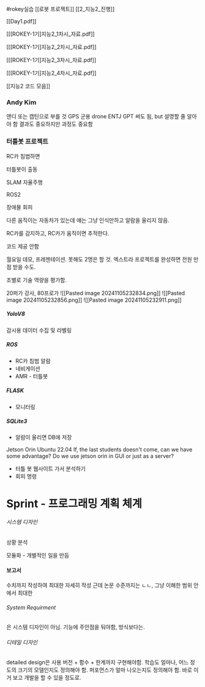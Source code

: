 #rokey실습
[[로봇 프로젝트]]
[[2_지능2_진행]]

[[Day1.pdf]]

[[[ROKEY-1기]지능2_1차시_자료.pdf]]

[[[ROKEY-1기]지능2_2차시_자료.pdf]]

[[[ROKEY-1기]지능2_3차시_자료.pdf]]

[[[ROKEY-1기]지능2_4차시_자료.pdf]]

[[지능2 코드 모음]]

### Andy Kim
앤디 또는 캡틴으로 부를 것
GPS
군용 drone 
ENTJ
GPT 써도 됨, but 설명할 줄 알아야 함
결과도 중요하지만 과정도 중요함

### 터틀봇 프로젝트
RC카 침범하면

터틀봇이 출동

SLAM 자율주행

ROS2

장애물 회피

다른 움직이는 자동차가 있는데 얘는 그냥 인식만하고 알람을 울리지 않음.

RC카를 감지하고,
RC카가 움직이면 추적한다.

코드 제공 안함

월요일 데모, 프레젠테이션. 못해도 2명은 할 것.
엑스트라 프로젝트를 완성하면 전원 만점 받을 수도.

조별로 기술 역량을 평가함.

20퍼가 강사, 80프로가 
![[Pasted image 20241105232834.png]]
![[Pasted image 20241105232856.png]]
![[Pasted image 20241105232911.png]]
##### YoloV8
감시용 데이터 수집 및 라벨링
##### ROS
- RC카 침범 알람
- 네비게이션
- AMR - 터틀봇

##### FLASK
- 모니터링
##### SQLite3
- 알람이 울리면 DB에 저장

Jetson Orin Ubuntu 22.04
If, the last students doesn't come, can we have some advantage?
Do we use jetson orin in GUI or just as a server?

- 터틀 봇 웹사이트 가서 분석하기
- 회피 명령


# Sprint - 프로그래밍 계획 체계

###### 시스템 디자인
상황 분석

모듈화 - 개별적인 일을 만듬

#### 보고서
수치까지 작성하여 최대한 자세히 작성
근데 논문 수준까지는 ㄴㄴ, 그냥 이해한 범위 안에서 최대한
###### System Requirment
은 시스템 디자인이 아님. 기능에 주안점을 둬야함, 방식보다는.


###### 디테일 디자인
detailed design은 사용 버전 + 함수 + 한계까지 구현해야함.
학습도 얼마나, 어느 정도의 크기의 모델인지도 정의해야 함.
퍼포먼스가 얼마 나오는지도 정의해야 함.
바로 이거 보고 개발을 할 수 있을 정도로.
